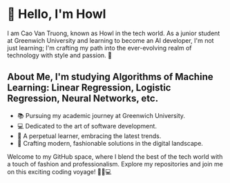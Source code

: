 # 👋 Hello, I'm Howl

I am Cao Van Truong, known as Howl in the tech world. As a junior student at Greenwich University and learning to become an AI developer, I'm not just learning; I'm crafting my path into the ever-evolving realm of technology with style and passion. 🚀

## About Me, I'm studying Algorithms of Machine Learning: Linear Regression, Logistic Regression, Neural Networks, etc.

- 📚 Pursuing my academic journey at Greenwich University.
- 💻 Dedicated to the art of software development.
- 🌱 A perpetual learner, embracing the latest trends.
- 🚀 Crafting modern, fashionable solutions in the digital landscape.

Welcome to my GitHub space, where I blend the best of the tech world with a touch of fashion and professionalism. Explore my repositories and join me on this exciting coding voyage! 💼👔💻
